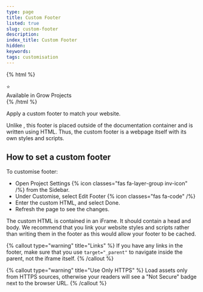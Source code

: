 ```yaml
---
type: page
title: Custom Footer
listed: true
slug: custom-footer
description: 
index_title: Custom Footer
hidden: 
keywords: 
tags: customisation
---
```


{% html %}
<div class="grow-border text-left">
<div class="grow-star">⭐</div>
    Available in Grow Projects
</div>
{% /html %}

Apply a custom footer to match your website.

Unlike [](/support-center/documentation-footer), this footer is placed outside of the documentation container and is written using HTML. Thus, the custom footer is a webpage itself with its own styles and scripts.

## How to set a custom footer

To customise footer:

- Open Project Settings {% icon classes="fas fa-layer-group inv-icon" /%} from the Sidebar.
- Under Customise, select Edit Footer {% icon classes="fas fa-code" /%}
- Enter the custom HTML, and select Done.
- Refresh the page to see the changes.

The custom HTML is contained in an iFrame. It should contain a head and body. We recommend that you link your website styles and scripts rather than writing them in the footer as this would allow your footer to be cached.

{% callout type="warning" title="Links" %}
If you have any links in the footer, make sure that you use `target="_parent"` to navigate inside the parent, not the iframe itself.
{% /callout %}

{% callout type="warning" title="Use Only HTTPS" %}
Load assets only from HTTPS sources, otherwise your readers will see a "Not Secure" badge next to the browser URL.
{% /callout %}